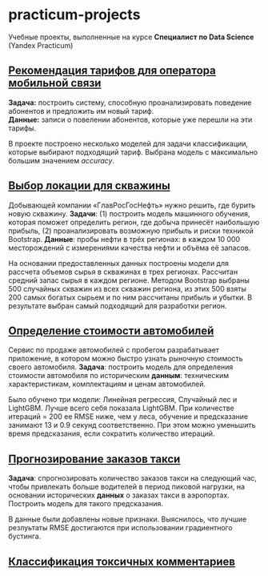 # practicum-projects
Учебные проекты, выполненные на курсе **Специалист по Data Science** (Yandex Practicum)

## [Рекомендация тарифов для оператора мобильной связи](https://github.com/mayarosl/practicum-projects/blob/main/telecom_recommentations.ipynb)
**Задача:** построить систему, способную проанализировать поведение абонентов и предложить им новый тариф.  
**Данные:** записи о повелении абонентов, которые уже перешли на эти тарифы.

В проекте построено несколько моделей для задачи классификации, которые выбирают подходящий тариф. Выбрана модель с максимально большим значением *accuracy*.


## [Выбор локации для скважины](https://github.com/mayarosl/practicum-projects/blob/main/well-location.ipynb)
Добывающей компании «ГлавРосГосНефть» нужно решить, где бурить новую скважину. **Задачи**: (1) построить модель машинного обучения, которая поможет определить регион, где добыча принесёт наибольшую прибыль, (2) проанализировать возможную прибыль и риски техникой Bootstrap.
**Данные**: пробы нефти в трёх регионах: в каждом 10 000 месторождений с измерениями качества нефти и объёма её запасов.

На основании предоставленных данных построены модели для рассчета объемов сырья в скважинах в трех регионах. Рассчитан средний запас сырья в каждом регионе.
Методом Bootstrap выбраны 500 случайных скважин из всех скважин региона, из этих 500 взяты 200 самых богатых сырьем и по ним рассчитаны прибыль и убытки. В результате выбран самый подходящий для разработки регион.

## [Определение стоимости автомобилей](https://github.com/mayarosl/practicum-projects/blob/main/vehicle_price.ipynb)
Сервис по продаже автомобилей с пробегом разрабатывает приложение, в котором можно быстро узнать рыночную стоимость своего автомобиля. **Задача**: построить модель для определения стоимости автомобиля по историческим **данным**: техническим характеристикам, комплектациям и ценам автомобилей.

Было обучено три модели: Линейная регрессия, Случайный лес и LightGBM. Лучше всего себя показала LightGBM. При количестве итераций = 200 ее RMSE ниже, чем у леса, обучение и предсказание занимают 13 и 0.9 секунд соответственно. При этом можно уменьшить время предсказания, если сократить количество итераций.

## [Прогнозирование заказов такси]()
**Задача**: спрогнозировать количество заказов такси на следующий час, чтобы привлекать больше водителей в период пиковой нагрузки, на основании исторических **данных** о заказах такси в аэропортах. Построить модель для такого предсказания.

В данные были добавлены новые признаки. Выяснилось, что лучшие резлуьтаты RMSE достигаются при использовании градиентного бустинга.

## [Классификация токсичных комментариев]()
